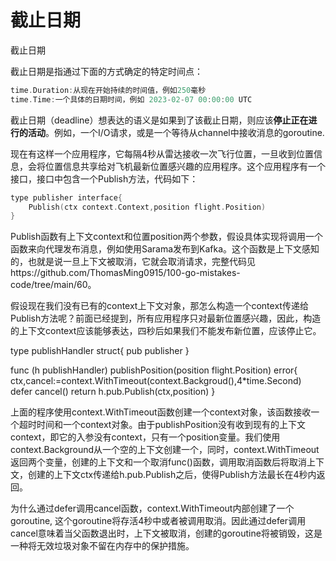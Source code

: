 # 截止日期

截止日期

截止日期是指通过下面的方式确定的特定时间点：

```cpp
time.Duration:从现在开始持续的时间值，例如250毫秒
time.Time:一个具体的日期时间，例如 2023-02-07 00:00:00 UTC
```

截止日期（deadline）想表达的语义是如果到了该截止日期，则应该**停止正在进行的活动**。例如，一个I/O请求，或是一个等待从channel中接收消息的goroutine.

现在有这样一个应用程序，它每隔4秒从雷达接收一次飞行位置，一旦收到位置信息，会将位置信息共享给对飞机最新位置感兴趣的应用程序。这个应用程序有一个接口，接口中包含一个Publish方法，代码如下：

```cpp
type publisher interface{
    Publish(ctx context.Context,position flight.Position)
}
```

Publish函数有上下文context和位置position两个参数，假设具体实现将调用一个函数来向代理发布消息，例如使用Sarama发布到Kafka。这个函数是上下文感知的，也就是说一旦上下文被取消，它就会取消请求，完整代码见https://github.com/ThomasMing0915/100-go-mistakes-code/tree/main/60。

假设现在我们没有已有的context上下文对象，那怎么构造一个context传递给Publish方法呢？前面已经提到，所有应用程序只对最新位置感兴趣，因此，构造的上下文context应该能够表达，四秒后如果我们不能发布新位置，应该停止它。


type publishHandler struct{
    pub publisher
}

func (h publishHandler) publishPosition(position flight.Position) error{
    ctx,cancel:=context.WithTimeout(context.Backgroud(),4*time.Second)
    defer cancel()
    return h.pub.Publish(ctx,position)
}


上面的程序使用context.WithTimeout函数创建一个context对象，该函数接收一个超时时间和一个context对象。由于publishPosition没有收到现有的上下文context，即它的入参没有context，只有一个position变量。我们使用context.Background从一个空的上下文创建一个，同时，context.WithTimeout返回两个变量，创建的上下文和一个取消func()函数，调用取消函数后将取消上下文，创建的上下文ctx传递给h.pub.Publish之后，使得Publish方法最长在4秒内返回。

为什么通过defer调用cancel函数，context.WithTimeout内部创建了一个goroutine, 这个goroutine将存活4秒中或者被调用取消。因此通过defer调用cancel意味着当父函数退出时，上下文被取消，创建的goroutine将被销毁，这是一种将无效垃圾对象不留在内存中的保护措施。

